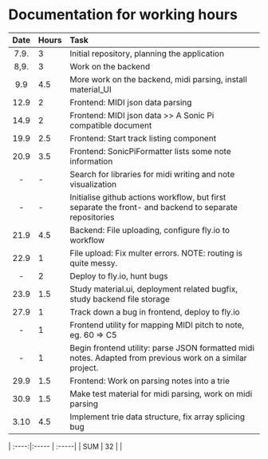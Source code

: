 # Documentation for working hours

| Date | Hours  | Task  |
| :----:|:----- | :-----                                            |
| 7.9.	| 3     | Initial repository, planning the application |
| 8,9.  | 3     | Work on the backend |
| 9.9   | 4.5   | More work on the backend, midi parsing, install material_UI|
| 12.9  | 2     | Frontend: MIDI json data parsing |
| 14.9  | 2     | Frontend: MIDI json data >> A Sonic Pi compatible document |
| 19.9  | 2.5   | Frontend: Start track listing component |
| 20.9  | 3.5   | Frontend: SonicPiFormatter lists some note information|
| -  | -        | Search for libraries for midi writing and note visualization|
| -  | -        | Initialise github actions workflow, but first separate the front- and backend to separate repositories  |
| 21.9  | 4.5   | Backend: File uploading, configure fly.io to workflow|
| 22.9  | 1     | File upload: Fix multer errors. NOTE: routing is quite messy.|
| -	    | 2	    | Deploy to fly.io, hunt bugs |
| 23.9	| 1.5	| Study material.ui, deployment related bugfix, study backend file storage |
| 27.9  |  1    | Track down a bug in frontend, deploy to fly.io |
| -     |  1    | Frontend utility for mapping MIDI pitch to note, eg. 60 => C5|
| -     |  1    | Begin frontend utility: parse JSON formatted midi notes. Adapted from previous work on a similar project.|
| 29.9  |  1.5    | Frontend: Work on parsing notes into a trie |
| 30.9  |  1.5    | Make test material for midi parsing, work on midi parsing |
| 3.10 |  4.5    | Implement trie data structure, fix array splicing bug |

| :----:|:----- | :-----|
| SUM   | 32    |                                                                | 
